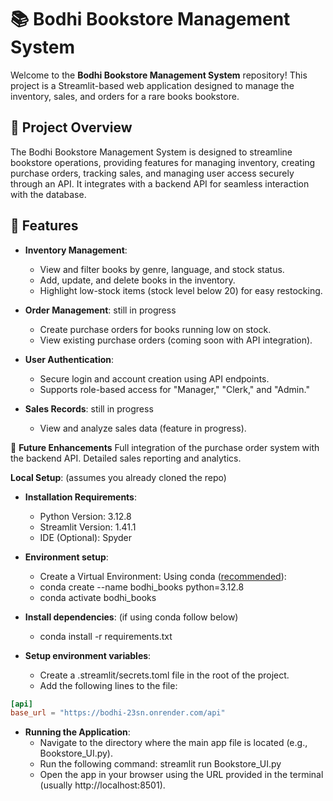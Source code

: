 # 📚 Bodhi Bookstore Management System

Welcome to the **Bodhi Bookstore Management System** repository! This project is a Streamlit-based web application designed to manage the inventory, sales, and orders for a rare books bookstore.

## 🎯 Project Overview

The Bodhi Bookstore Management System is designed to streamline bookstore operations, providing features for managing inventory, creating purchase orders, tracking sales, and managing user access securely through an API. It integrates with a backend API for seamless interaction with the database.

## 🚀 Features

- **Inventory Management**:
  - View and filter books by genre, language, and stock status.
  - Add, update, and delete books in the inventory.
  - Highlight low-stock items (stock level below 20) for easy restocking.

- **Order Management**: still in progress
  - Create purchase orders for books running low on stock.
  - View existing purchase orders (coming soon with API integration).

- **User Authentication**:
  - Secure login and account creation using API endpoints.
  - Supports role-based access for "Manager," "Clerk," and "Admin."

- **Sales Records**: still in progress
  - View and analyze sales data (feature in progress).

📌 **Future Enhancements**
Full integration of the purchase order system with the backend API.
Detailed sales reporting and analytics.

  **Local Setup**: (assumes you already cloned the repo)
  
- **Installation Requirements**:
  - Python Version: 3.12.8 
  - Streamlit Version: 1.41.1 
  - IDE (Optional): Spyder

- **Environment setup**:
  - Create a Virtual Environment: Using conda ([recommended](https://docs.conda.io/en/latest/)): 
  - conda create --name bodhi_books python=3.12.8
  - conda activate bodhi_books

- **Install dependencies**: (if using conda follow below)
  - conda install -r requirements.txt 

- **Setup environment variables**:
  - Create a .streamlit/secrets.toml file in the root of the project. 
  - Add the following lines to the file:
```toml
[api]
base_url = "https://bodhi-23sn.onrender.com/api"
```

- **Running the Application**:
  - Navigate to the directory where the main app file is located (e.g., Bookstore_UI.py). 
  - Run the following command: streamlit run Bookstore_UI.py
  - Open the app in your browser using the URL provided in the terminal (usually http://localhost:8501). 
  


